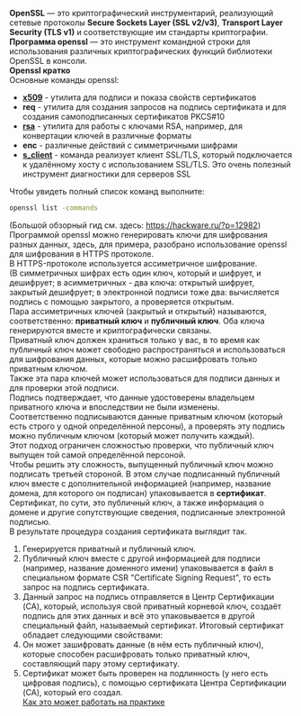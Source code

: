 **OpenSSL** — это криптографический инструментарий, реализующий сетевые протоколы **Secure Sockets Layer (SSL v2/v3)**, **Transport Layer Security (TLS v1)** и соответствующие им стандарты криптографии.<br>
**Программа openssl** — это инструмент командной строки для использования различных криптографических функций библиотеки OpenSSL в консоли.<br>
**Openssl кратко**<br>
Основные команды openssl:
* [**x509**](x509.md) - утилита для подписи и показа свойств сертификатов
* **req** - утилита для создания запросов на подпись сертификата и для создания самоподписанных сертификатов PKCS#10
* [**rsa**](rsa.md) - утилита для работы с ключами RSA, например, для конвертации ключей в различные форматы
* **enc** - различные действий с симметричными шифрами
* [**s\_client**](s_client.md) - команда реализует клиент SSL/TLS, который подключается к удалённому хосту с использованием SSL/TLS. Это очень полезный инструмент диагностики для серверов SSL

Чтобы увидеть полный список команд выполните:
```bash
openssl list -commands
```
(Большой обзорный гид см. здесь: https://hackware.ru/?p=12982)<br>
Программой openssl можно генерировать ключи для шифрования разных данных,  здесь, для примера, разобрано использование openssl для шифрования в HTTPS протоколе.<br>
В HTTPS-протоколе используется ассиметричное шифрование.<br>
(В симметричных шифрах есть один ключ, который и шифрует, и дешифрует;
в асимметричных - два ключа: открытый шифрует, закрытый дешифрует;
в электронной подписи тоже два: вычисляется подпись с помощью закрытого, а проверяется открытым.<br>
Пара ассиметричных ключей (закрытый и открытый) называются, соответственно:
**приватный ключ** и **публичный ключ**. Оба ключа генерируются вместе и криптографически связаны.<br>
Приватный ключ должен храниться только у вас, в то время как публичный ключ может свободно распространяться и использоваться для шифрования данных, которые можно расшифровать только приватным ключом.<br>
Также эта пара ключей может использоваться для подписи данных и для проверки этой подписи.<br>
Подпись подтверждает, что данные удостоверены владельцем приватного ключа и впоследствии не были изменены.<br>
Соответственно подписываются данные приватным ключом (который есть строго у одной определённой персоны), а проверять эту подпись можно публичным ключом (который может получить каждый).<br>
Этот подход ограничен сложностью проверки, что публичный ключ выпущен той самой определённой персоной.<br>
Чтобы решить эту сложность, выпущенный публичный ключ можно подписать третьей стороной. В этом случае подписанный публичный ключ вместе с дополнительной информацией (например, название домена, для которого он подписан) упаковывается в **сертификат**.<br>
Сертификат, по сути, это публичный ключ, а также информация о домене и другие сопутствующие сведения, подписанные электронной подписью.<br>
В результате процедура создания сертификата выглядит так.<br>
1. Генерируется приватный и публичный ключ.
2. Публичный ключ вместе с другой информацией для подписи (например, название доменного имени) упаковывается в файл в специальном формате CSR "Certificate Signing Request", то есть запрос на подпись сертификата.
3. Данный запрос на подпись отправляется в Центр Сертификации (CA), который, используя свой приватный корневой ключ, создаёт подпись для этих данных и всё это упаковывается в другой специальный файл, называемый сертификат.
Итоговый сертификат обладает следующими свойствами:
1. Он может зашифровать данные (в нём есть публичный ключ), которые способен расшифровать только приватный ключ, составляющий пару этому сертификату.
2. Сертификат может быть проверен на подлинность (у него есть цифровая подпись), с помощью сертификата Центра Сертификации (CA), который его создал.<br>
[Как это может работать на практике](kafka_connect_with_tls.md)
